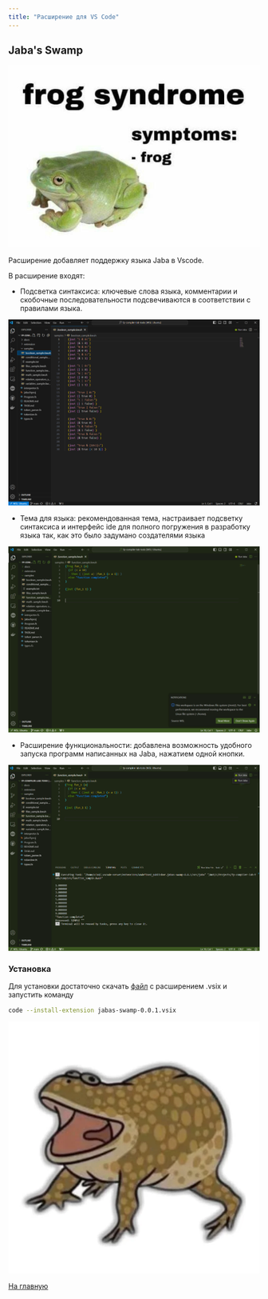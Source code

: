 ```yaml
---
title: "Расширение для VS Code"
---
```


## Jaba's Swamp 

![alt_text](./img/frog11.jpeg)

Расширение добавляет поддержку языка Jaba в Vscode.

В расширение входят:

- Подсветка синтаксиса: ключевые слова языка, комментарии и скобочные последовательности подсвечиваются в соответствии с правилами языка.

![alt_text](./img/highlight.png)

- Тема для языка: рекомендованная тема, настраивает подсветку синтаксиса и интерфейс ide для полного погружения в разработку языка  так, как это было задумано создателями языка

![alt_text](./img/theme.png)

- Расширение функциональности: добавлена возможность удобного запуска программ написанных на Jaba, нажатием одной кнопки.

![alt_text](./img/run.png)

### Установка

Для установки достаточно скачать [файл](https://github.com/MAILabs-Edu-2024/fp-compiler-lab-todo/blob/main/extension/jabas-swamp-0.0.1.vsix) с расширением .vsix и запустить команду

```bash
code --install-extension jabas-swamp-0.0.1.vsix
```

![alt_text](./img/frog4.png)

[На главную]({{site.baseurl}})
